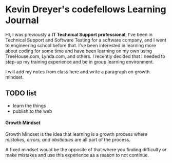 # Kevin Dreyer's codefellows Learning Journal

Hi, I was previously a **IT Technical Support professional**, I've been in Technical Support and Software Testing for a software company, and I went to engineering school before that.  I've been interested in learning more about coding for some time and have been learning on my own using TreeHouse.com, Lynda.com, and others.  I recently decided that I needed to step-up my training experience and be in group learning environment.

I will add my notes from class here and write a paragraph on growth mindset.

## TODO list

- learn the things 
- publish to the web 

#### Growth Mindset

Growth Mindset is the idea that learning is a growth process where *mistakes, errors, and obsticales* are all part of the process.

A fixed mindset would be the opposite of that where you finding difficulty or make mistakes and use this experience as a reason to not continue.
